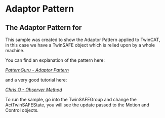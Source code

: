 # Adaptor Pattern

## The Adaptor Pattern for 

This sample was created to show the Adaptor Pattern applied to TwinCAT, in this case we have a TwinSAFE object which is relied upon by a whole machine.


You can find an explanation of the pattern here:

*[PatternGuru - Adaptor Pattern](https://refactoring.guru/design-patterns/adaptor)*

and a very good tutorial here:

*[Chris O - Observer Method](https://www.youtube.com/watch?v=2PKQtcJjYvc)*

To run the sample, go into the TwinSAFEGroup and change the ActTwinSAFEState, you will see the update passed to the Motion and Control objects.
